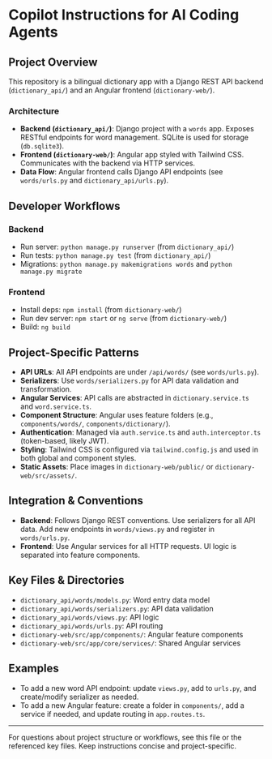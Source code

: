# Copilot Instructions for AI Coding Agents

## Project Overview
This repository is a bilingual dictionary app with a Django REST API backend (`dictionary_api/`) and an Angular frontend (`dictionary-web/`).

### Architecture
- **Backend (`dictionary_api/`)**: Django project with a `words` app. Exposes RESTful endpoints for word management. SQLite is used for storage (`db.sqlite3`).
- **Frontend (`dictionary-web/`)**: Angular app styled with Tailwind CSS. Communicates with the backend via HTTP services.
- **Data Flow**: Angular frontend calls Django API endpoints (see `words/urls.py` and `dictionary_api/urls.py`).

## Developer Workflows
### Backend
- Run server: `python manage.py runserver` (from `dictionary_api/`)
- Run tests: `python manage.py test` (from `dictionary_api/`)
- Migrations: `python manage.py makemigrations words` and `python manage.py migrate`

### Frontend
- Install deps: `npm install` (from `dictionary-web/`)
- Run dev server: `npm start` or `ng serve` (from `dictionary-web/`)
- Build: `ng build`

## Project-Specific Patterns
- **API URLs**: All API endpoints are under `/api/words/` (see `words/urls.py`).
- **Serializers**: Use `words/serializers.py` for API data validation and transformation.
- **Angular Services**: API calls are abstracted in `dictionary.service.ts` and `word.service.ts`.
- **Component Structure**: Angular uses feature folders (e.g., `components/words/`, `components/dictionary/`).
- **Authentication**: Managed via `auth.service.ts` and `auth.interceptor.ts` (token-based, likely JWT).
- **Styling**: Tailwind CSS is configured via `tailwind.config.js` and used in both global and component styles.
- **Static Assets**: Place images in `dictionary-web/public/` or `dictionary-web/src/assets/`.

## Integration & Conventions
- **Backend**: Follows Django REST conventions. Use serializers for all API data. Add new endpoints in `words/views.py` and register in `words/urls.py`.
- **Frontend**: Use Angular services for all HTTP requests. UI logic is separated into feature components.

## Key Files & Directories
- `dictionary_api/words/models.py`: Word entry data model
- `dictionary_api/words/serializers.py`: API data validation
- `dictionary_api/words/views.py`: API logic
- `dictionary_api/words/urls.py`: API routing
- `dictionary-web/src/app/components/`: Angular feature components
- `dictionary-web/src/app/core/services/`: Shared Angular services

## Examples
- To add a new word API endpoint: update `views.py`, add to `urls.py`, and create/modify serializer as needed.
- To add a new Angular feature: create a folder in `components/`, add a service if needed, and update routing in `app.routes.ts`.

---
For questions about project structure or workflows, see this file or the referenced key files. Keep instructions concise and project-specific.
